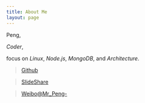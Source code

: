 ```yaml
---
title: About Me
layout: page
---
```


Peng, 

*Coder*,

focus on *Linux*, *Node.js*, *MongoDB*, and *Architecture*.

> [Github](https://github.com/shaopenghe)

> [SlideShare](http://www.slideshare.net/ShaopengHe)

> [Weibo@Mr_Peng-](http://weibo.com/hspeng)

